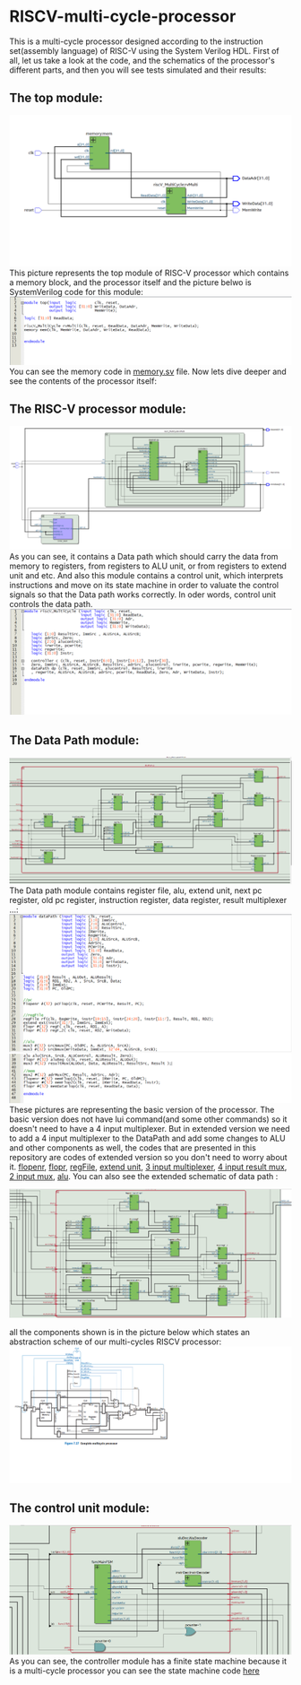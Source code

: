 # RISCV-multi-cycle-processor
This is a multi-cycle processor designed according to the instruction set(assembly language) of RISC-V using the System Verilog HDL.
First of all, let us take a look at the code, and the schematics of the processor's different parts, and then you will see tests simulated and their results:
## The top module:
![The top module of RISC-V processor which contains a memory block, and the processor itself](/images/multi1.png)
This picture represents the top module of RISC-V processor which contains a memory block, and the processor itself and the picture belwo is SystemVerilog code for
this module:
![SystemVerilog code of top module](/images/top.png)
You can see the memory code in [memory.sv](memory.sv) file.
Now lets dive deeper and see the contents of the processor itself:
## The RISC-V processor module:
![The RISC-V processor module schematic](/images/multi3.png)
As you can see, it contains a Data path which should carry the data from memory to registers, from registers to ALU unit, or from registers to extend unit and etc.
And also this module contains a control unit, which interprets instructions and move on its state machine in order to valuate the control signals so that the Data path works correctly.
In oder words, control unit controls the data path.
![processor module code](/images/riscV_MultiCycle.png)
## The Data Path module:
![The Data Path module schematic](/images/multi4(datapath).png)
The Data path module contains register file, alu, extend unit, next pc register, old pc register, instruction register, data register, result multiplexer ...:
![Data Path code 1](images/datapath1.png)
![Data Path code 2](images/datapath2.png)
These pictures are representing the basic version of the processor. The basic version does not have lui command(and some other commands) so it doesn't need to have a 4 input multiplexer. But in extended version we need to add a 4 input multiplexer to the DataPath and add some changes to ALU and other components as well, the codes that are presented in this repository are codes of extended version so you don't need to worry about it.
[flopenr](flopenr.sv), [flopr](flopr.sv), [regFile](regFile.sv), [extend unit](extend.sv), [3 input multiplexer](mux3.sv), [4 input result mux](mux4.sv), [2 input mux](mux2.sv), [alu](alu.sv).
You can also see the extended schematic of data path :

![Extended data path](images/extended/data_path_extended.png)

all the components shown is in the picture below which states an abstraction scheme of our multi-cycles RISCV processor:
![Abstraction image](images/extended/luiDataPath.png)
## The control unit module:
![The control unit](images/multi5(controller).png)
As you can see, the controller module has a finite state machine because it is a multi-cycle processor you can see the state machine code [here](fsm.sv)
